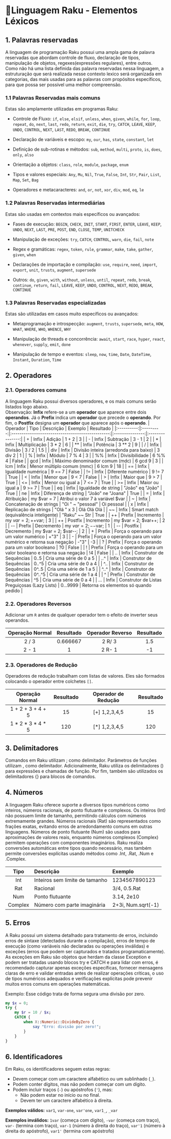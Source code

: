 # 🚀Linguagem Raku - Elementos Léxicos

## 1. Palavras reservadas
A linguagem de programação Raku possui uma ampla gama de palavra reservadas que abordam controle de fluxo, declaração de tipos, manipulação de objetos, regexes(expressões regulares), entre outros. Como não há uma lista definida das palavra reservadas nessa linguagem, a estruturação que será realizada nesse contexto lexico será organizada em categorias, das mais usadas para as palavras com propósitos específicos, para que possa ser possível uma melhor compreensão.

### 1.1 Palavras Reservadas mais comuns
Estas são amplamente utilizadas em programas Raku:

- Controle de Fluxo: `if`, `else`, `elsif`, `unless`, `when`, `given`, `while`, `for`, `loop`, `repeat`, `do`, `next`, `last`, `redo`, `return`, `exit`, `die`, `try`, `CATCH`, `LEAVE`, `KEEP`, `UNDO`, `CONTROL`, `NEXT`, `LAST`, `REDO`, `BREAK`, `CONTINUE`

- Declaração de variáveis e escopo: `my`, `our`, `has`, `state`, `constant`, `let`

- Definição de sub-rotinas e métodos: `sub`, `method`, `multi`, `proto`, `is`, `does`, `only`, `also`

- Orientação a objetos: `class`, `role`, `module`, `package`, `enum`

- Tipos e valores especiais: `Any`, `Mu`, `Nil`, `True`, `False`, `Int`, `Str`, `Pair`, `List`, `Map`, `Set`, `Bag`

- Operadores e metacaracteres: `and`, `or`, `not`, `xor`, `div`, `mod`, `eq`, `le`

### 1.2 Palavras Reservadas intermediárias
Estas são usadas em contextos mais específicos ou avançados:

- Fases de execução: `BEGIN`, `CHECK`, `INIT`, `START`, `FIRST`, `ENTER`, `LEAVE`, `KEEP`, `UNDO`, `NEXT`, `LAST`, `PRE`, `POST`, `END`, `CLOSE`, `TEMP`, `UNITCHECK`

- Manipulação de exceções: `try`, `CATCH`, `CONTROL`, `warn`, `die`, `fail`, `note`

- Regex e gramáticas: `regex`, `token`, `rule`, `grammar`, `make`, `take`, `gather`, `given`, `when`

- Declarações de importação e compilação: `use`, `require`, `need`, `import`, `export`, `unit`, `trusts`, `augment`, `supersede`

- Outros: `do`, `given`, `with`, `without`, `unless`, `until`, `repeat`, `redo`, `break`, `continue`, `return`, `fail`, `LEAVE`, `KEEP`, `UNDO`, `CONTROL`, `NEXT`, `REDO`, `BREAK`, `CONTINUE`

### 1.3 Palavras Reservadas especializadas

Estas são utilizadas em casos muito específicos ou avançados:

- Metaprogramação e introspecção: `augment`, `trusts`, `supersede`, `meta`, `HOW`, `WHAT`, `WHERE`, `WHO`, `WHENCE`, `WHY`

- Manipulação de threads e concorrência: `await`, `start`, `race`, `hyper`, `react`, `whenever`, `supply`, `emit`, `done`

- Manipulação de tempo e eventos: `sleep`, `now`, `time`, `Date`, `DateTime`, `Instant`, `Duration`, `Time`
  
## 2. Operadores

### 2.1. Operadores comuns
A linguagem Raku possui diversos operadores, e os mais comuns serão listados logo abaixo.  
Observação: **Infix** refere-se a um **operador** que aparece entre dois **operandos**. Já o **Prefix** indica um **operador** que precede o **operando**. Por fim, o **Postfix** designa um **operador** que aparece após o **operando**. 
| Operador | Tipo     | Descrição                                      | Exemplo       | Resultado      |
|:----------:|:---------:|:------------------------------------------------:|:---------------:|:---------------:|
| +        | Infix   | Adição                                         | 1 + 2         | 3             |
| -        | Infix   | Subtração                                      | 3 - 1         | 2             |
| *        | Infix   | Multiplicação                                  | 3 * 2         | 6             |
| **       | Infix   | Potência                                       | 3 ** 2        | 9             |
| /        | Infix   | Divisão                                        | 3 / 2         | 1.5           |
| div      | Infix   | Divisão inteira (arredonda para baixo)        | 3 div 2       | 1             |
| %        | Infix   | Módulo                                        | 7 % 4         | 3             |
| %%       | Infix   | Divisibilidade                                | 6 %% 4        | False         |
| gcd      | Infix   | Máximo denominador comum (mdc)               | 6 gcd 9       | 3             |
| lcm      | Infix   | Menor múltiplo comum (mmc)                    | 6 lcm 9       | 18            |
| ==       | Infix   | Igualdade numérica                            | 9 == 7        | False         |
| !=       | Infix   | Diferente numérico                            | 9 != 7        | True          |
| <        | Infix   | Menor que                                     | 9 < 7         | False         |
| >        | Infix   | Maior que                                     | 9 > 7         | True          |
| <=       | Infix   | Menor ou igual a                              | 7 <= 7        | True          |
| >=       | Infix   | Maior ou igual a                              | 9 >= 7        | True          |
| eq       | Infix   | Igualdade de string                          | "João" eq "João" | True      |
| ne       | Infix   | Diferença de string                          | "João" ne "Joana" | True      |
| =        | Infix   | Atribuição                                    | my $var = 7   | Atribui o valor 7 à variável $var |
| ~        | Infix   | Concatenação de strings                      | "Oi " ~ "pessoal" | Oi pessoal |
| x        | Infix   | Replicação de strings                        | "Olá " x 3    | Olá Olá Olá   |
| ~~       | Infix   | Smart match (equivalência inteligente)       | "Raku" ~~ Str | True          |
| ++       | Prefix  | Incremento                                    | my $var = 2; ++$var; | 3 |
| ++       | Postfix | Incremento                                    | my $var = 2; $var++; | 2 |
| --       | Prefix  | Decremento                                    | my $var = 2; --$var; | 1 |
| --       | Postfix | Decremento                                    | my $var = 2; $var--; | 2 |
| +        | Prefix  | Força o operando para um valor numérico       | +"3"          | 3 |
| -        | Prefix  | Força o operando para um valor numérico e retorna sua negação | -"3" | -3 |
| ?        | Prefix  | Força o operando para um valor booleano       | ?0            | False |
| !        | Prefix  | Força o operando para um valor booleano e retorna sua negação | !4 | False |
| ..       | Infix   | Construtor de Sequências                      | 0..5          | Cria uma série de 0 a 5 |
| ..^      | Infix   | Construtor de Sequências                      | 0..^5         | Cria uma série de 0 a 4 |
| ^..      | Infix   | Construtor de Sequências                      | 0^..5         | Cria uma série de 1 a 5 |
| ^..^     | Infix   | Construtor de Sequências                      | 0^..^5        | Cria uma série de 1 a 4 |
| ^        | Prefix  | Construtor de Sequências                      | ^5            | Cria uma série de 0 a 4 |
| …​       | Infix   | Construtor de Listas Preguiçosas (Lazy Lists) | 0…​9999       | Retorna os elementos só quando pedido |


### 2.2. Operadores Reversos  
Adicionar um `R` antes de qualquer operador tem o efeito de inverter seus operandos.

| Operação Normal | Resultado | Operador Reverso | Resultado |
|:--------------:|:---------:|:---------------:|:---------:|
| 2 / 3         | 0.666667  | 2 R/ 3          | 1.5       |
| 2 - 1         | 1         | 2 R- 1          | -1        |

### 2.3. Operadores de Redução  
Operadores de redução trabalham com listas de valores. Eles são formados colocando o operador entre colchetes `[]`.

| Operação Normal | Resultado | Operador de Redução | Resultado |
|:--------------:|:---------:|:------------------:|:---------:|
| 1 + 2 + 3 + 4 + 5 | 15      | [+] 1,2,3,4,5     | 15        |
| 1 * 2 * 3 * 4 * 5 | 120     | [*] 1,2,3,4,5     | 120       |

## 3. Delimitadores
Comandos em Raku utilizam ; como delimitador. Parâmetros de funções utilizam , como delimitador. Adicionalmente, Raku utiliza os delimitadores () para expressões e chamadas de função. Por fim, também são utilizados os delimitadores {} para blocos de comandos.

## 4. Números
A linguagem Raku oferece suporte a diversos tipos numéricos como inteiros, números racionais, de ponto flutuante e complexos. Os inteiros (Int) não possuem limite de tamanho, permitindo cálculos com números extremamente grandes. Números racionais (Rat) são representados como frações exatas, evitando erros de arredondamento comuns em outras linguagens. Números de ponto flutuante (Num) são usados para aproximações de valores reais, enquanto números complexos (Complex) permitem operações com componentes imaginários.
Raku realiza conversões automáticas entre tipos quando necessário, mas também permite conversões explícitas usando métodos como .Int, .Rat, .Num e .Complex.

| Tipo    | Descrição                         | Exemplo              |
|:-------:|:----------------------------------|:---------------------|
| Int     | Inteiros sem limite de tamanho    | 1234567890123        |
| Rat     | Racional                          | 3/4, 0.5.Rat         |
| Num     | Ponto flutuante                   | 3.14, 2e10           |
| Complex | Número com parte imaginária       | 2+3i, Num.sqrt(-1)   |

## 5. Erros
A Raku possui um sistema detalhado para tratamento de erros, incluindo erros de sintaxe (detectados durante a compilação), erros de tempo de execução (como variáveis não declaradas ou operações inválidas) e exceções (erros que podem ser capturados e tratados programaticamente).
As exceções em Raku são objetos que herdam da classe Exception e podem ser tratadas usando blocos try e CATCH e para lidar com erros, é recomendado capturar apenas exceções específicas, fornecer mensagens claras de erro e validar entradas antes de realizar operações críticas, o uso de tipos numéricos adequados e verificações explícitas pode prevenir muitos erros comuns em operações matemáticas.

Exemplo: Esse código trata de forma segura uma divisão por zero.
```raku
my $x = 0;
try {
    my $r = 10 / $x;
    CATCH {
        when X::Numeric::DivideByZero {
            say "Erro: divisão por zero!";
        }
    }
}
```
## 6. Identificadores

Em Raku, os identificadores seguem estas regras:

- Devem começar com um caractere alfabético ou um sublinhado (`_`).
- Podem conter dígitos, mas não podem começar com um dígito.
- Podem incluir traços (`-`) ou apóstrofos (`'`), mas:
  - Não podem estar no início ou no final.
  - Devem ter um caractere alfabético à direita.

**Exemplos válidos:** `var1`, `var-one`, `var'one`, `var1_`, `_var`

**Exemplos inválidos:** `1var` (começa com dígito), `-var` (começa com traço), `var-` (termina com traço), `var-1` (número à direita do traço), `var'1` (número à direita do apóstrofo), `var1'` (termina com apóstrofo)

